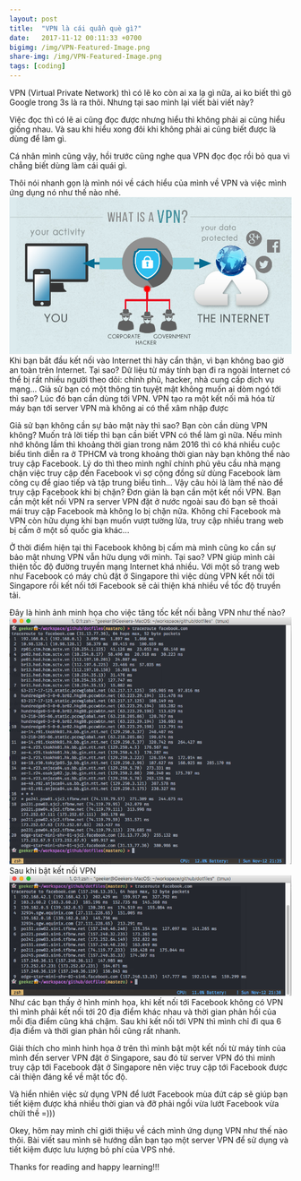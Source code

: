 ```yaml
---
layout: post
title:  "VPN là cái quần què gì?"
date:   2017-11-12 00:11:33 +0700
bigimg: /img/VPN-Featured-Image.png
share-img: /img/VPN-Featured-Image.png
tags: [coding]
---
```

VPN (Virtual Private Network) thì có lẽ ko còn ai xa lạ gì nữa, ai ko biết thì gõ Google trong 3s là ra thôi. Nhưng tại sao mình lại viết bài viết này?

Việc đọc thì có lẽ ai cũng đọc được nhưng hiểu thì không phải ai cũng hiểu giống nhau. Và sau khi hiểu xong đôi khi không phải ai cũng biết được là dùng để làm gì.

Cá nhân mình cũng vậy, hồi trước cũng nghe qua VPN đọc đọc rồi bỏ qua vì chẳng biết dùng làm cái quái gì.

Thôi nói nhanh gọn là mình nói về cách hiểu của mình về VPN và việc mình ứng dụng nó như thế nào nhé.
![vpn](/img/chto-takoye-vpn-09.jpg)
Khi bạn bắt đầu kết nối vào Internet thì hãy cẩn thận, vì bạn không bao giờ an toàn trên Internet. Tại sao? Dữ liệu từ máy tính bạn đi ra ngoài Internet có thể bị rất nhiều người theo dõi: chính phủ, hacker, nhà cung cấp dịch vụ mạng... Giả sử bạn có một thông tin tuyệt mật không muốn ai dòm ngó tới thì sao? Lúc đó bạn cần dùng tới VPN. VPN tạo ra một kết nối mã hóa từ máy bạn tới server VPN mà không ai có thể xâm nhập được

Giả sử bạn không cần sự bảo mật này thì sao? Bạn còn cần dùng VPN không? Muốn trả lời tiếp thì bạn cần biết VPN có thể làm gì nữa. Nếu mình nhớ không lầm thì khoảng thời gian trong năm 2016 thì có khá nhiều cuộc biểu tình diễn ra ở TPHCM và trong khoảng thời gian này bạn không thể nào truy cập Facebook. Lý do thì theo mình nghĩ chính phủ yêu cầu nhà mạng chặn việc truy cập đến Facebook vì sợ cộng đồng sử dùng Facebook làm công cụ để giao tiếp và tập trung biểu tình... Vậy câu hỏi là làm thế nào để truy cập Facebook khi bị chặn? Đơn giản là bạn cần một kết nối VPN. Bạn cần một kết nối VPN ra server VPN đặt ở nước ngoài sau đó bạn sẽ thoải mái truy cập Facebook mà không lo bị chặn nữa. Không chỉ Facebook mà VPN còn hữu dụng khi bạn muốn vượt tường lửa, truy cập nhiều trang web bị cấm ở một số quốc gia khác...

Ở thời điểm hiện tại thì Facebook không bị cấm mà mình cũng ko cần sự bảo mật nhưng VPN vẫn hữu dụng với mình. Tại sao? VPN giúp mình cải thiện tốc độ đường truyền mạng Internet khá nhiều. Với một số trang web như Facebook có máy chủ đặt ở Singapore thì việc dùng VPN kết nối tới Singapore rồi kết nối tới Facebook sẽ cải thiện khá nhiều về tốc độ truyền tải.

Đây là hình ảnh minh họa cho việc tăng tốc kết nối bằng VPN như thế nào?
![no vpn](/img/Screen-Shot-2017-11-12-at-9.35.18-PM.png)
Sau khi bật kết nối VPN
![with vpn](/img/Screen-Shot-2017-11-12-at-9.37.56-PM.png)
Như các bạn thấy ở hình minh họa, khi kết nối tới Facebook không có VPN thì mình phải kết nối tới 20 địa điểm khác nhau và thời gian phản hồi của mỗi địa điểm cũng khá chậm. Sau khi kết nối tới VPN thì mình chỉ đi qua 6 địa điểm và thời gian phản hồi cũng rất nhanh.

Giải thích cho mình hinh họa ở trên thì mình bật một kết nối từ máy tính của mình đến server VPN đặt ở Singapore, sau đó từ server VPN đó thì mình truy cập tới Facebook đặt ở Singapore nên việc truy cập tới Facebook được cải thiện đáng kể về mặt tốc độ.

Và hiển nhiên việc sử dụng VPN để lướt Facebook mùa đứt cáp sẽ giúp bạn tiết kiệm được khá nhiều thời gian và đỡ phải ngồi vừa lướt Facebook vừa chửi thề =)))

Okey, hôm nay mình chỉ giới thiệu về cách mình ứng dụng VPN như thế nào thôi. Bài viết sau mình sẽ hướng dẫn bạn tạo một server VPN để sử dụng và tiết kiệm được lưu lượng bỏ phí của VPS nhé.

Thanks for reading and happy learning!!!
